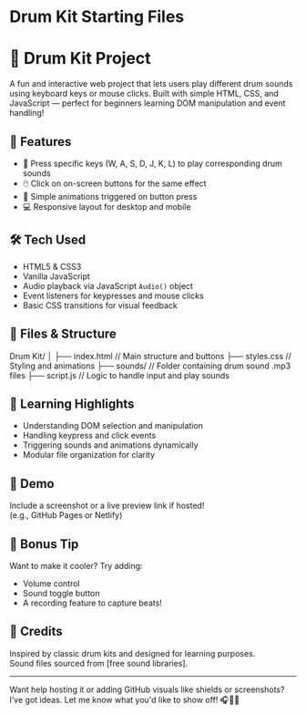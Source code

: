 # Drum Kit Starting Files
# 🥁 Drum Kit Project

A fun and interactive web project that lets users play different drum sounds using keyboard keys or mouse clicks. Built with simple HTML, CSS, and JavaScript — perfect for beginners learning DOM manipulation and event handling!

## 🚀 Features

- 🎹 Press specific keys (W, A, S, D, J, K, L) to play corresponding drum sounds
- 🖱️ Click on on-screen buttons for the same effect
- 🎨 Simple animations triggered on button press
- 💻 Responsive layout for desktop and mobile

## 🛠️ Tech Used

- HTML5 & CSS3
- Vanilla JavaScript
- Audio playback via JavaScript `Audio()` object
- Event listeners for keypresses and mouse clicks
- Basic CSS transitions for visual feedback

## 📁 Files & Structure
Drum Kit/ │ ├── index.html         // Main structure and buttons ├── styles.css         // Styling and animations ├── sounds/            // Folder containing drum sound .mp3 files ├── script.js          // Logic to handle input and play sounds


## 🎯 Learning Highlights

- Understanding DOM selection and manipulation
- Handling keypress and click events
- Triggering sounds and animations dynamically
- Modular file organization for clarity

## 📸 Demo

Include a screenshot or a live preview link if hosted!  
(e.g., GitHub Pages or Netlify)

## 🧠 Bonus Tip

Want to make it cooler? Try adding:
- Volume control
- Sound toggle button
- A recording feature to capture beats!

## 🙌 Credits

Inspired by classic drum kits and designed for learning purposes.  
Sound files sourced from [free sound libraries].

---

Want help hosting it or adding GitHub visuals like shields or screenshots? I’ve got ideas. Let me know what you'd like to show off! 🎧🧑‍💻
